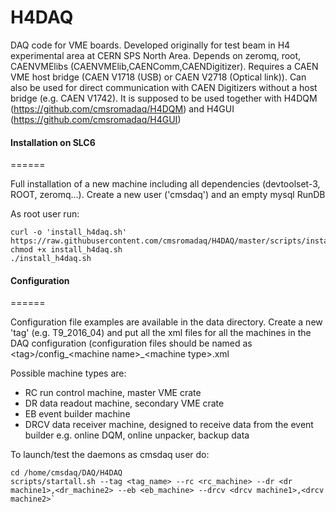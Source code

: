 H4DAQ
=======

DAQ code for VME boards. Developed originally for test beam in H4 experimental area at CERN SPS North Area. 
Depends on zeromq, root, CAENVMElibs (CAENVMElib,CAENComm,CAENDigitizer). 
Requires a CAEN VME host bridge (CAEN V1718 (USB) or CAEN V2718 (Optical link)). 
Can also be used for direct communication with CAEN Digitizers without a host bridge (e.g. CAEN V1742).
It is supposed to be used together with H4DQM (<https://github.com/cmsromadaq/H4DQM>) and H4GUI (<https://github.com/cmsromadaq/H4GUI>) 

#### Installation on SLC6 ####
======

Full installation of a new machine including all dependencies (devtoolset-3, ROOT, zeromq...). 
Create a new user ('cmsdaq') and an empty mysql RunDB

As root user run:
```
curl -o 'install_h4daq.sh' https://raw.githubusercontent.com/cmsromadaq/H4DAQ/master/scripts/install_h4daq_slc6.sh
chmod +x install_h4daq.sh
./install_h4daq.sh
```

#### Configuration ####
======

Configuration file examples are available in the data directory. Create a new 'tag' (e.g. T9_2016_04) and put all the xml files for all the machines in the DAQ configuration (configuration files should be named as \<tag\>/config_\<machine name\>_\<machine type\>.xml 

Possible machine types are:
* RC run control machine, master VME crate
* DR data readout machine, secondary VME crate
* EB event builder machine
* DRCV data receiver machine, designed to receive data from the event builder e.g. online DQM, online unpacker, backup data

To launch/test the daemons as cmsdaq user do:

```
cd /home/cmsdaq/DAQ/H4DAQ
scripts/startall.sh --tag <tag_name> --rc <rc_machine> --dr <dr machine1>,<dr_machine2> --eb <eb_machine> --drcv <drcv machine1>,<drcv machine2>`
```
